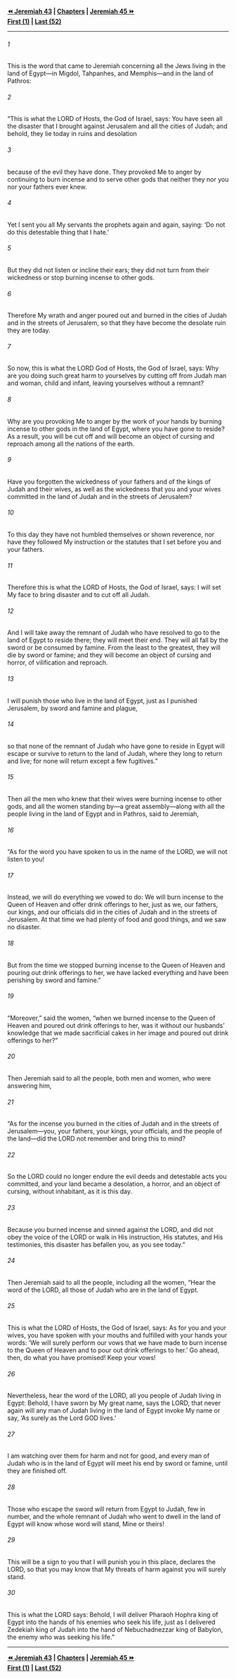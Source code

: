   
**[⏪ Jeremiah 43](./Jeremiah%2043.md) | [Chapters](./_index.md) | [Jeremiah 45 ⏩](./Jeremiah%2045.md)**  
**[First (1)](./Jeremiah%201.md) | [Last (52)](./Jeremiah%2052.md)**  
  
---  
  
###### 1  
This is the word that came to Jeremiah concerning all the Jews living in the land of Egypt—in Migdol, Tahpanhes, and Memphis—and in the land of Pathros:  
  
###### 2  
“This is what the LORD of Hosts, the God of Israel, says: You have seen all the disaster that I brought against Jerusalem and all the cities of Judah; and behold, they lie today in ruins and desolation  
  
###### 3  
because of the evil they have done. They provoked Me to anger by continuing to burn incense and to serve other gods that neither they nor you nor your fathers ever knew.  
  
###### 4  
Yet I sent you all My servants the prophets again and again, saying: ‘Do not do this detestable thing that I hate.’  
  
###### 5  
But they did not listen or incline their ears; they did not turn from their wickedness or stop burning incense to other gods.  
  
###### 6  
Therefore My wrath and anger poured out and burned in the cities of Judah and in the streets of Jerusalem, so that they have become the desolate ruin they are today.  
  
###### 7  
So now, this is what the LORD God of Hosts, the God of Israel, says: Why are you doing such great harm to yourselves by cutting off from Judah man and woman, child and infant, leaving yourselves without a remnant?  
  
###### 8  
Why are you provoking Me to anger by the work of your hands by burning incense to other gods in the land of Egypt, where you have gone to reside? As a result, you will be cut off and will become an object of cursing and reproach among all the nations of the earth.  
  
###### 9  
Have you forgotten the wickedness of your fathers and of the kings of Judah and their wives, as well as the wickedness that you and your wives committed in the land of Judah and in the streets of Jerusalem?  
  
###### 10  
To this day they have not humbled themselves or shown reverence, nor have they followed My instruction or the statutes that I set before you and your fathers.  
  
###### 11  
Therefore this is what the LORD of Hosts, the God of Israel, says: I will set My face to bring disaster and to cut off all Judah.  
  
###### 12  
And I will take away the remnant of Judah who have resolved to go to the land of Egypt to reside there; they will meet their end. They will all fall by the sword or be consumed by famine. From the least to the greatest, they will die by sword or famine; and they will become an object of cursing and horror, of vilification and reproach.  
  
###### 13  
I will punish those who live in the land of Egypt, just as I punished Jerusalem, by sword and famine and plague,  
  
###### 14  
so that none of the remnant of Judah who have gone to reside in Egypt will escape or survive to return to the land of Judah, where they long to return and live; for none will return except a few fugitives.”  
  
###### 15  
Then all the men who knew that their wives were burning incense to other gods, and all the women standing by—a great assembly—along with all the people living in the land of Egypt and in Pathros, said to Jeremiah,  
  
###### 16  
“As for the word you have spoken to us in the name of the LORD, we will not listen to you!  
  
###### 17  
Instead, we will do everything we vowed to do: We will burn incense to the Queen of Heaven and offer drink offerings to her, just as we, our fathers, our kings, and our officials did in the cities of Judah and in the streets of Jerusalem. At that time we had plenty of food and good things, and we saw no disaster.  
  
###### 18  
But from the time we stopped burning incense to the Queen of Heaven and pouring out drink offerings to her, we have lacked everything and have been perishing by sword and famine.”  
  
###### 19  
“Moreover,” said the women, “when we burned incense to the Queen of Heaven and poured out drink offerings to her, was it without our husbands’ knowledge that we made sacrificial cakes in her image and poured out drink offerings to her?”  
  
###### 20  
Then Jeremiah said to all the people, both men and women, who were answering him,  
  
###### 21  
“As for the incense you burned in the cities of Judah and in the streets of Jerusalem—you, your fathers, your kings, your officials, and the people of the land—did the LORD not remember and bring this to mind?  
  
###### 22  
So the LORD could no longer endure the evil deeds and detestable acts you committed, and your land became a desolation, a horror, and an object of cursing, without inhabitant, as it is this day.  
  
###### 23  
Because you burned incense and sinned against the LORD, and did not obey the voice of the LORD or walk in His instruction, His statutes, and His testimonies, this disaster has befallen you, as you see today.”  
  
###### 24  
Then Jeremiah said to all the people, including all the women, “Hear the word of the LORD, all those of Judah who are in the land of Egypt.  
  
###### 25  
This is what the LORD of Hosts, the God of Israel, says: As for you and your wives, you have spoken with your mouths and fulfilled with your hands your words: ‘We will surely perform our vows that we have made to burn incense to the Queen of Heaven and to pour out drink offerings to her.’ Go ahead, then, do what you have promised! Keep your vows!  
  
###### 26  
Nevertheless, hear the word of the LORD, all you people of Judah living in Egypt: Behold, I have sworn by My great name, says the LORD, that never again will any man of Judah living in the land of Egypt invoke My name or say, ‘As surely as the Lord GOD lives.’  
  
###### 27  
I am watching over them for harm and not for good, and every man of Judah who is in the land of Egypt will meet his end by sword or famine, until they are finished off.  
  
###### 28  
Those who escape the sword will return from Egypt to Judah, few in number, and the whole remnant of Judah who went to dwell in the land of Egypt will know whose word will stand, Mine or theirs!  
  
###### 29  
This will be a sign to you that I will punish you in this place, declares the LORD, so that you may know that My threats of harm against you will surely stand.  
  
###### 30  
This is what the LORD says: Behold, I will deliver Pharaoh Hophra king of Egypt into the hands of his enemies who seek his life, just as I delivered Zedekiah king of Judah into the hand of Nebuchadnezzar king of Babylon, the enemy who was seeking his life.”  
  
  
---  
  
**[⏪ Jeremiah 43](./Jeremiah%2043.md) | [Chapters](./_index.md) | [Jeremiah 45 ⏩](./Jeremiah%2045.md)**  
**[First (1)](./Jeremiah%201.md) | [Last (52)](./Jeremiah%2052.md)**  
  
